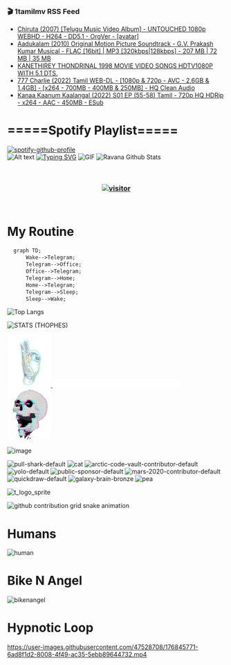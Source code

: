 ### 🎬 1tamilmv RSS Feed

<!-- BLOG-POST-LIST:START -->
- [Chiruta &lpar;2007&rpar; [Telugu Music Video Album] - UNTOUCHED 1080p WEBHD - H264 - DD5.1 - OrgVer - [avatar]](https://www.1tamilmv.pics/index.php?/forums/topic/166625-chiruta-2007-telugu-music-video-album-untouched-1080p-webhd-h264-dd51-orgver-avatar/&do=findComment&comment=332444)
- [Aadukalam &lpar;2010&rpar; Original Motion Picture Soundtrack - G.V. Prakash Kumar Musical - FLAC [16bit] | MP3 [320kbps|128kbps] - 207 MB | 72 MB | 35 MB](https://www.1tamilmv.pics/index.php?/forums/topic/166586-aadukalam-2010-original-motion-picture-soundtrack-gv-prakash-kumar-musical-flac-16bit-mp3-320kbps128kbps-207-mb-72-mb-35-mb/&do=findComment&comment=332443)
- [KANETHIREY THONDRINAL 1998 MOVIE VIDEO SONGS HDTV1080P WITH 5.1 DTS.](https://www.1tamilmv.pics/index.php?/forums/topic/166624-kanethirey-thondrinal-1998-movie-video-songs-hdtv1080p-with-51-dts/&do=findComment&comment=332442)
- [777 Charlie &lpar;2022&rpar; Tamil WEB-DL - [1080p &amp; 720p - AVC - 2.6GB &amp; 1.4GB] - [x264 - 700MB - 400MB &amp; 250MB] - HQ Clean Audio](https://www.1tamilmv.pics/index.php?/forums/topic/166394-777-charlie-2022-tamil-web-dl-1080p-720p-avc-26gb-14gb-x264-700mb-400mb-250mb-hq-clean-audio/&do=findComment&comment=332441)
- [Kanaa Kaanum Kaalangal &lpar;2022&rpar; S01 EP &lpar;55-58&rpar; Tamil - 720p HQ HDRip - x264 - AAC - 450MB - ESub](https://www.1tamilmv.pics/index.php?/forums/topic/166528-kanaa-kaanum-kaalangal-2022-s01-ep-55-58-tamil-720p-hq-hdrip-x264-aac-450mb-esub/&do=findComment&comment=332440)
<!-- BLOG-POST-LIST:END -->

# =====Spotify Playlist=====
[![spotify-github-profile](https://spotify-github-profile.vercel.app/api/view?uid=31rfzgmuvvewegdlxvlev4ynz4vu&cover_image=true&theme=default&bar_color=53b14f&bar_color_cover=true)](https://ravana69.github.io/rss)
</br>
![Alt text](https://spotify-recently-played-readme.vercel.app/api?user=31rfzgmuvvewegdlxvlev4ynz4vu)
[![Typing SVG](https://readme-typing-svg.herokuapp.com?color=%2336BCF7&center=true&vCenter=true&multiline=true&height=81&lines=I+AM+RAVANA;CONTACT+ME+ON+TELEGRAM%3A+%40R4V4N4)](https://git.io/typing-svg)
<img align="centre" height="400px" width="490px" alt="GIF" src="https://github.com/ravana69/ravana69/blob/master/rvm.gif" />
![Ravana Github Stats](https://github-readme-stats.vercel.app/api?username=ravana69&&show_icons=true&theme=radical)

<br />
<h3 align="center"> <a href="https://t.me/r4v4n4"><img src="https://profile-counter.glitch.me/ravana69/count.svg" alt="visitor" width="600"></a> </h3>
</br>

<H1>My Routine</H1>

```mermaid
  graph TD;
      Wake-->Telegram;
      Telegram-->Office;
      Office-->Telegram;
      Telegram-->Home;
      Home-->Telegram;
      Telegram-->Sleep;
      Sleep-->Wake;
```
![Top Langs](https://github-readme-stats.vercel.app/api/top-langs/?username=ravana69&&show_icons=true&theme=radical)

![STATS (THOPHES)](https://github-profile-trophy.vercel.app/?username=ravana69&theme=gruvbox&margin-w=10&margin-h=15&column=8)
<br />
<p align="left">
    <a href="#">
        <img width="20%" src="./assets/images/hand.gif" alt="" />
    </a>
    <a href="#">
        <img width="59%" src="./assets/images/spacer.png" alt="" >
    </a>
    <a href="#">
        <img width="20%" src="./assets/images/skull.gif" alt="" />
    </a>
</p>


![image](https://user-images.githubusercontent.com/47528708/175298537-0623dc00-7b1a-4ec1-b5b1-71768763a234.png)

<img width="148" alt="pull-shark-default" src="https://user-images.githubusercontent.com/47528708/176419715-70981865-4dc6-489a-8a1a-06842db67b15.gif"> <img width="148" alt="cat" src="https://user-images.githubusercontent.com/47528708/179149594-60701d0e-e626-415f-9958-80736351eadd.gif"> <img width="148" alt="arctic-code-vault-contributor-default" src="https://user-images.githubusercontent.com/47528708/175267501-e1fbbb8f-c2b2-4882-b865-2ac4debef26c.png"> <img width="148" alt="yolo-default" src="https://user-images.githubusercontent.com/47528708/175267654-281a1880-1129-4b7b-bf2f-de5dd2bc5afa.png"> <img width="148" alt="public-sponsor-default" src="https://user-images.githubusercontent.com/47528708/175268448-2e78cc75-fb25-4d76-bd22-7df520446b45.png"> <img width="148" alt="mars-2020-contributor-default" src="https://user-images.githubusercontent.com/47528708/175268475-de6d987a-3be9-4353-86a5-23b422559355.png"> <img width="148" alt="quickdraw-default" src="https://user-images.githubusercontent.com/47528708/179148665-33e7c2c8-5d95-413e-8b25-6862820a5fe7.png"> <img width="148" alt="galaxy-brain-bronze" src="https://user-images.githubusercontent.com/47528708/176419717-e2fdca8b-0fdc-47dd-9511-a7ff52178a33.gif"> <img width="148" alt="pea" src="https://user-images.githubusercontent.com/47528708/179149608-800ce6e1-7d24-4bfe-8e84-5628e6d5497d.gif">

![t_logo_sprite](https://user-images.githubusercontent.com/47528708/175293007-21ff1792-1fca-4be3-bcae-12fdc3aa414f.svg)

![github contribution grid snake animation](https://raw.githubusercontent.com/ravana69/ravana69/output/github-contribution-grid-snake-dark.svg#gh-dark-mode-only)

# Humans
<img width="170" alt="human" src="https://user-images.githubusercontent.com/47528708/176413829-c142d478-1c96-4c3c-a2a4-2dd35374c335.gif">

# Bike N Angel
<img width="170" alt="bikenangel" src="https://user-images.githubusercontent.com/47528708/176616968-3a44f91e-8016-477c-9bb5-c4689a1adbee.gif">

# Hypnotic Loop

https://user-images.githubusercontent.com/47528708/176845771-6ad8f1d2-8008-4f49-ac35-5ebb89644732.mp4

